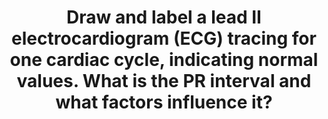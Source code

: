 ---
title: "Draw and label a lead II electrocardiogram (ECG) tracing for one cardiac cycle, indicating normal values. What is the PR interval and what factors influence it?"
entityType: SAQ
exam: PEX
college: ANZCA
year: 2007
sitting: B
question: 16
passRate: 50
EC_expectedDomains:
- "The answer to this question should include: 1) A diagram of a typical lead 2 ECG trace, with axes, and labels on P, QRS, and T waves, PR and QT intervals, and ST segments. 2) Quantification of the normal values of duration of PR, QRS and QT interval. 3) Definition and explanation of the significance of the PR interval – in particular the importance of the AV node. 4) A list of factors that increased or decreased the PR interval – autonomic system, cardiac abnormalities/disease (WPW, ischaemia), drugs, other physiological derangements (hypothermia, hypokalemia)"
EC_extraCredit:
- "Additional marks were given for detailed description of cellular mechanisms of changes in the PR interval and an outline of the allowable normal deviation from isoelectric values of the ST segment, and size of the Q wave."
EC_errorsCommon:
- "Inability to quantify the time intervals."
- "Confusion of milliseconds with seconds was very common."
- "The PR interval was not accurately described – it is from the start of the P wave to the start of the QRS complex (which is usually the Q wave, not the R wave)."
---